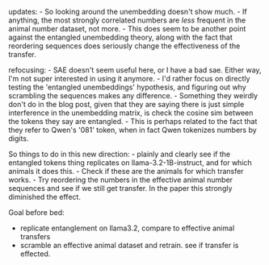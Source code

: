 updates:
    - So looking around the unembedding doesn't show much.
    - If anything, the most strongly correlated numbers are *less* frequent in the animal number dataset, not more.
    - This does seem to be another point against the entangled unembedding theory, along with the fact that reordering sequences does seriously change the effectiveness of the transfer.

refocusing:
    - SAE doesn't seem useful here, or I have a bad sae. Either way, I'm not super interested in using it anymore.
    - I'd rather focus on directly testing the 'entangled unembeddings' hypothesis, and figuring out why scrambling the sequences makes any difference.
    - Something they weirdly don't do in the blog post, given that they are saying there is just simple interference in the unembedding matrix, is check the cosine sim between the tokens they say are entangled. 
        - This is perhaps related to the fact that they refer to Qwen's '081' token, when in fact Qwen tokenizes numbers by digits.

So things to do in this new direction:
    - plainly and clearly see if the entangled tokens thing replicates on llama-3.2-1B-instruct, and for which animals it does this.
        - Check if these are the animals for which transfer works.
    - Try reordering the numbers in the effective animal number sequences and see if we still get transfer. In the paper this strongly diminished the effect.

Goal before bed:
 - replicate entanglement on llama3.2, compare to effective animal transfers
 - scramble an effective animal dataset and retrain. see if transfer is effected.